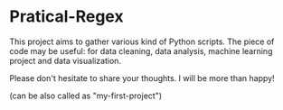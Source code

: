 # Pratical-Regex

This project aims to gather various kind of Python scripts.
The piece of code may be useful: for data cleaning, data analysis, machine learning project and data visualization.

Please don't hesitate to share your thoughts. I will be more than happy!

(can be also called as "my-first-project")
